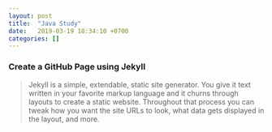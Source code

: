 ```yaml
---
layout: post
title:  "Java Study"
date:   2019-03-19 18:34:10 +0700
categories: []
---
```



### Create a GitHub Page using Jekyll

> Jekyll is a simple, extendable, static site generator. You give it text written in your favorite markup language and it churns through layouts to create a static website. Throughout that process you can tweak how you want the site URLs to look, what data gets displayed in the layout, and more.


